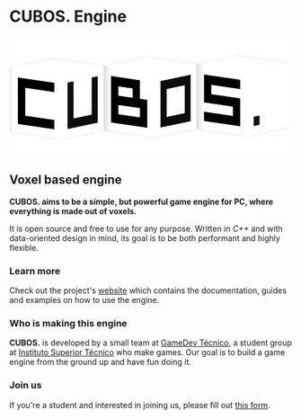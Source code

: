 # **CUBOS.** Engine

<p align="center">
  <a href="https://gamedevtecnico.github.io/cubos">
    <img src="docs/images/CubosLogo.png" alt="cubos. Engine logo">
  </a>
</p>

## Voxel based engine

**CUBOS. aims to be a simple, but powerful game engine for PC, where**
**everything is made out of voxels.**

It is open source and free to use for any purpose. Written in *C++* and with
data-oriented design in mind, its goal is to be both performant and highly
flexible.

### Learn more

Check out the project's [website](https://gamedevtecnico.github.io/cubos) which
contains the documentation, guides and examples on how to use the engine.

### Who is making this engine

**CUBOS.** is developed by a small team at
[GameDev Técnico](https://www.instagram.com/gamedevtecnico/), a student group
at [Instituto Superior Técnico](https://tecnico.ulisboa.pt/) who make games.
Our goal is to build a game engine from the ground up and have fun doing it.

### Join us

If you're a student and interested in joining us, please fill out
[this form](https://forms.gle/A7ChMqC2qN9tHo6j8).
